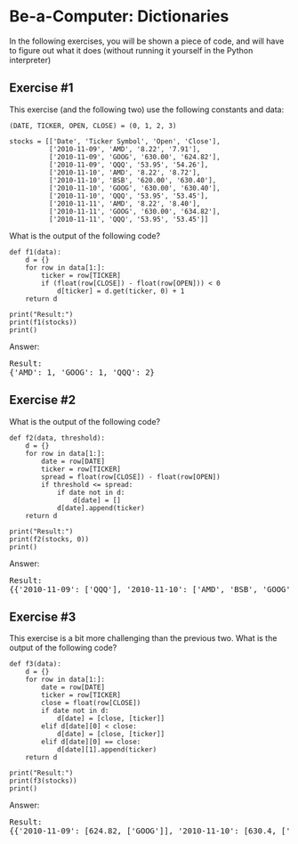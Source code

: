 # Be-a-Computer: Dictionaries

In the following exercises, you will be shown a piece of code, and will have to figure out what it does (without running it yourself in the Python interpreter)


## Exercise #1

This exercise (and the following two) use the following constants and data:

    (DATE, TICKER, OPEN, CLOSE) = (0, 1, 2, 3)

    stocks = [['Date', 'Ticker Symbol', 'Open', 'Close'],
              ['2010-11-09', 'AMD', '8.22', '7.91'],
              ['2010-11-09', 'GOOG', '630.00', '624.82'],
              ['2010-11-09', 'QQQ', '53.95', '54.26'],
              ['2010-11-10', 'AMD', '8.22', '8.72'],
              ['2010-11-10', 'BSB', '620.00', '630.40'],
              ['2010-11-10', 'GOOG', '630.00', '630.40'],
              ['2010-11-10', 'QQQ', '53.95', '53.45'],
              ['2010-11-11', 'AMD', '8.22', '8.40'],
              ['2010-11-11', 'GOOG', '630.00', '634.82'],
              ['2010-11-11', 'QQQ', '53.95', '53.45']]

What is the output of the following code?

    def f1(data):
        d = {}
        for row in data[1:]:
            ticker = row[TICKER]
            if (float(row[CLOSE]) - float(row[OPEN])) < 0
                d[ticker] = d.get(ticker, 0) + 1
        return d

    print("Result:")
    print(f1(stocks))
    print()

Answer:
<pre>
Result:
{'AMD': 1, 'GOOG': 1, 'QQQ': 2}
</pre>

## Exercise #2

What is the output of the following code?

    def f2(data, threshold):
        d = {}
        for row in data[1:]:
            date = row[DATE]
            ticker = row[TICKER]
            spread = float(row[CLOSE]) - float(row[OPEN])
            if threshold <= spread:
                if date not in d:
                    d[date] = []                       
                d[date].append(ticker)
        return d

    print("Result:")
    print(f2(stocks, 0))
    print()

Answer:
<pre>
Result:
{{'2010-11-09': ['QQQ'], '2010-11-10': ['AMD', 'BSB', 'GOOG'], '2010-11-11': ['AMD', 'GOOG']}}
</pre>

## Exercise #3

This exercise is a bit more challenging than the previous two. What is the output of the following code?

    def f3(data):
        d = {}
        for row in data[1:]:
            date = row[DATE]
            ticker = row[TICKER]
            close = float(row[CLOSE])
            if date not in d:
                d[date] = [close, [ticker]]
            elif d[date][0] < close:
                d[date] = [close, [ticker]]
            elif d[date][0] == close:
                d[date][1].append(ticker)
        return d

    print("Result:")
    print(f3(stocks))
    print()

Answer:
<pre>
Result:
{{'2010-11-09': [624.82, ['GOOG']], '2010-11-10': [630.4, ['BSB', 'GOOG']], '2010-11-11': [634.82, ['GOOG']]}}
</pre>